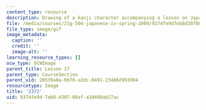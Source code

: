 ```yaml
---
content_type: resource
description: Drawing of a kanji character accompanying a lesson on Japanese.
file: /media/courses/21g-504-japanese-iv-spring-2009/9374fe9d7eb8d30708afa10408ab27ac_2372.gif
file_type: image/gif
image_metadata:
  caption: ''
  credit: ''
  image-alt: ''
learning_resource_types: []
ocw_type: OCWImage
parent_title: Lesson 17
parent_type: CourseSection
parent_uid: 20539a8a-0070-a3dc-0491-23486d993904
resourcetype: Image
title: '2372'
uid: 9374fe9d-7eb8-d307-08af-a10408ab27ac
---
```

